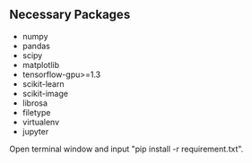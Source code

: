## Necessary Packages
+ numpy
+ pandas
+ scipy
+ matplotlib
+ tensorflow-gpu>=1.3
+ scikit-learn
+ scikit-image
+ librosa
+ filetype
+ virtualenv
+ jupyter

Open terminal window and input "pip install -r requirement.txt".